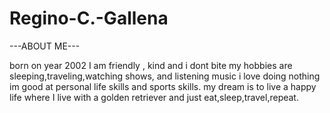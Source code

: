 # Regino-C.-Gallena
---ABOUT ME---

born on year 2002
I am friendly , kind and i dont bite
my hobbies are sleeping,traveling,watching shows, and listening music
i love doing nothing 
im good at personal life skills and sports skills.
my dream is to live a happy life where I live with a golden retriever and just eat,sleep,travel,repeat.
